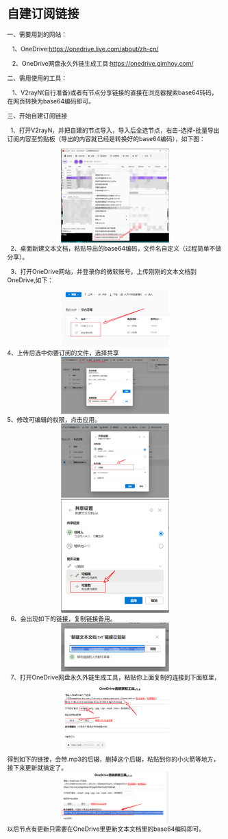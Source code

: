# 自建订阅链接  
一、需要用到的网站：

   1、OneDrive:https://onedrive.live.com/about/zh-cn/

   2、OneDrive网盘永久外链生成工具:https://onedrive.gimhoy.com/

二、需用使用的工具：

   1、V2rayN(自行准备)或者有节点分享链接的直接在浏览器搜索base64转码，在网页转换为base64编码即可。

三、开始自建订阅链接

  1、打开V2rayN，并把自建的节点导入，导入后全选节点，右击-选择-批量导出订阅内容至剪贴板（导出的内容就已经是转换好的base64编码），如下图：
                <div align=center>
                <img src="images/1.png" width="50%" />
                </div>
  2、桌面新建文本文档，粘贴导出的base64编码，文件名自定义（过程简单不做分享）。

  3、打开OneDrive网站，并登录你的微软账号。上传刚刚的文本文档到OneDrive,如下：
                <div align=center>
                <img src="images/2.png" width="50%" />
                </div>
  4、上传后选中你要订阅的文件，选择共享
                <div align=center>
                <img src="images/3.png" width="50%" />
                </div>
  5、修改可编辑的权限，点击应用。
                <div align=center>
                <img src="images/4.png" width="50%" />
                <img src="images/5.png" width="50%" />
                </div>
  6、会出现如下的链接，复制链接备用。
                <div align=center>
                <img src="images/6.png" width="50%" />
                </div>
  7、打开OneDrive网盘永久外链生成工具，粘贴你上面复制的连接到下面框里，
                <div align=center>
                <img src="images/7.png" width="50%" />
                </div>
得到如下的链接，会带.mp3的后辍，删掉这个后辍，粘贴到你的小火箭等地方，接下来更新就搞定了。
                <div align=center>
                <img src="images/8.png" width="50%" />
                </div>
以后节点有更新只需要在OneDrive里更新文本文档里的base64编码即可。
